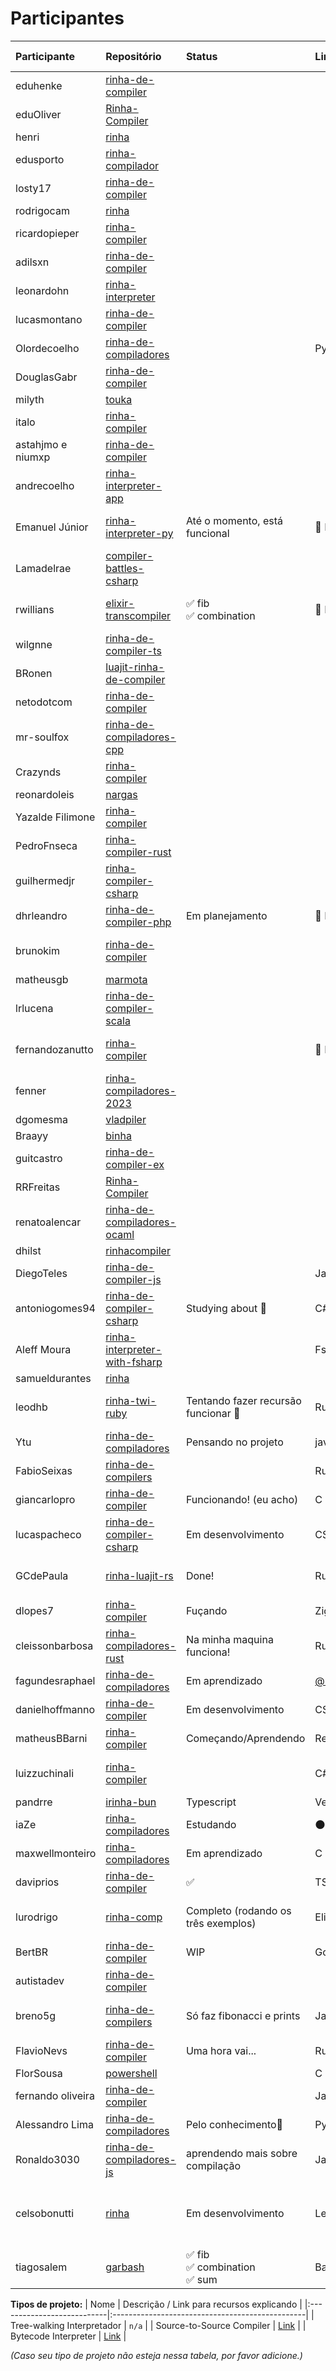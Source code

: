 # Participantes

<!--
    FontAwesome logos

    FontAwesome on GitHub flavored markdown: https://stackoverflow.com/a/62579225/946814
    -- De acordo com essa resposta, não é possível adicionar style no Markdown do GitHub.
    
    How to add FontAwesome icons in Github Markdown: https://stackoverflow.com/a/63914025/946814
    -- Sugere usar os ícones do FontAwesome hosteados no próprio Github abaixo.

    GitHub: https://raw.githubusercontent.com/FortAwesome/Font-Awesome/6.x/svgs/brands/square-github.svg
    LinkedIn: https://raw.githubusercontent.com/FortAwesome/Font-Awesome/6.x/svgs/brands/square-linkedin.svg
    Instagram: https://raw.githubusercontent.com/FortAwesome/Font-Awesome/6.x/svgs/brands/square-instagram.svg
    Twitter: https://raw.githubusercontent.com/FortAwesome/Font-Awesome/6.x/svgs/brands/square-twitter.svg
    X/Twitter: https://raw.githubusercontent.com/FortAwesome/Font-Awesome/6.x/svgs/brands/square-x-twitter.svg
    Mastodon: https://raw.githubusercontent.com/FortAwesome/Font-Awesome/6.x/svgs/brands/mastodon.svg
    YouTube: https://raw.githubusercontent.com/FortAwesome/Font-Awesome/6.x/svgs/brands/square-youtube.svg
-->

| Participante | Repositório | Status | Linguagem | Tipo do projeto | Redes sociais |
|:-------------|:------------|:-------|:----------|:---------------:|:-------------:|
| eduhenke | [rinha-de-compiler](https://github.com/eduhenke/rinha-de-compiler) | | | | |
| eduOliver | [Rinha-Compiler](https://github.com/Edu0liver/Rinha-Compiler) | | | | |
| henri | [rinha](https://github.com/hnrbs/rinha) | | | | |
| edusporto | [rinha-compilador](https://github.com/edusporto/rinha-compilador) | | | | |
| losty17 | [rinha-de-compiler](https://github.com/Losty17/rinha-de-compiler) | | | | |
| rodrigocam | [rinha](https://github.com/rodrigocam/rinha) | | | | |
| ricardopieper | [rinha-compiler](https://github.com/ricardopieper/rinha-compiler) | | | | |
| adilsxn | [rinha-de-compiler](https://github.com/adilsxn/rinha-de-compiler) | | | | |
| leonardohn | [rinha-interpreter](https://github.com/leonardohn/rinha-interpreter) | | | | |
| lucasmontano | [rinha-de-compiler](https://github.com/lucasmontano/rinha-de-compiler) | | | | |
| Olordecoelho | [rinha-de-compiladores](https://github.com/olordecoelho/rinha-de-compiladores) | | Python | | [Twitter](https://twitter.com/olordecoelho) [Instagram](https://instagram.com/olordecoelho)|
| DouglasGabr | [rinha-de-compiler](https://github.com/DouglasGabr/rinha-de-compiler) | | | | |
| milyth | [touka](https://github.com/milyth/touka) | | | | |
| italo | [rinha-compiler](https://github.com/ZyllDev/rinha-compiler) | | | | |
| astahjmo e niumxp | [rinha-de-compiler](https://github.com/astahjmo/rinha-de-compiler) | | | | |
| andrecoelho | [rinha-interpreter-app](https://github.com/andrecoelhoa/rinha-interpreter-app) | | | | |
| Emanuel Júnior | [rinha-interpreter-py](https://github.com/VetusScientia/rinha-interpreter-py) | Até o momento, está funcional | 🐍 Python | Tree-walking interpreter | [My Links](https://allmylinks.com/vetusscientia) |
| Lamadelrae | [compiler-battles-csharp](https://github.com/Lamadelrae/compiler-battles-csharp) | | | | |
| rwillians | [elixir-transcompiler](https://github.com/rwillians/rinha-de-compilers--elixir-transcompiler) | ✅ fib <br/> ✅ combination | 🔮 Elixir | Source-to-Source Compiler | 𝕏 [@rwillians_](https://twitter.com/rwillians_) |
| wilgnne | [rinha-de-compiler-ts](https://github.com/wilgnne/rinha-de-compiler-ts) | | | | |
| BRonen | [luajit-rinha-de-compiler](https://github.com/BRonen/luajit-rinha-de-compiler) | | | | |
| netodotcom | [rinha-de-compiler](https://github.com/netodotcom/rinha-de-compiler) | | | | |
| mr-soulfox | [rinha-de-compiladores-cpp](https://github.com/mr-soulfox/rinha-de-compiladores-cpp) | | | | |
| Crazynds | [rinha-compiler](https://github.com/crazynds/rinha-compiler) | | | | |
| reonardoleis | [nargas](https://github.com/reonardoleis/nargas) | | | | |
| Yazalde Filimone | [rinha-compiler](https://github.com/yazaldefilimonepinto/rinha-compiler) | | | | |
| PedroFnseca | [rinha-compiler-rust](https://github.com/PedroFnseca/rinha-compiler-rust) | | | | |
| guilhermedjr | [rinha-compiler-csharp](https://github.com/guilhermedjr/rinha-compiler-csharp) | | | | |
| dhrleandro | [rinha-de-compiler-php](https://github.com/dhrleandro/rinha-de-compiler-php) | Em planejamento | 🐘 PHP | Bytecode Interpreter | [leandrodaher.com](https://leandrodaher.com) |
| brunokim | [rinha-de-compiler](https://github.com/brunokim/rinha-de-compiler) | | | Tree-walking interpreter | <a href="https://mastodon.social/@bkim"><img alt="Mastodon" src="https://raw.githubusercontent.com/FortAwesome/Font-Awesome/6.x/svgs/brands/mastodon.svg" width="25" height="25"></a> <a href="https://twitter.com/brunokim_mc"><img alt="Twitter" src="https://raw.githubusercontent.com/FortAwesome/Font-Awesome/6.x/svgs/brands/square-twitter.svg" width="25" height="25"></a> |
| matheusgb | [marmota](https://github.com/matheusgb/marmota) | | | | |
| lrlucena | [rinha-de-compiler-scala](https://github.com/lrlucena/rinha-de-compiler-scala) | | | | |
| fernandozanutto | [rinha-compiler](https://github.com/fernandozanutto/rinha-compiler) |  | 🐍 Python | Tree-walking Interpreter | [Twitter](https://twitter.com/_zanutto) |
| fenner | [rinha-compiladores-2023](https://github.com/alexandrofenner/rinha-compiladores-2023) | | | | |
| dgomesma | [vladpiler](https://github.com/dgomesma/vladpiler) | | | | |
| Braayy | [binha](https://github.com/Braayy/binha) | | | | |
| guitcastro | [rinha-de-compiler-ex](https://github.com/guitcastro/rinha-de-compiler-ex) | | | | |
| RRFreitas | [Rinha-Compiler](https://github.com/RRFreitas/Rinha-Compiler) | | | | |
| renatoalencar | [rinha-de-compiladores-ocaml](https://github.com/renatoalencar/rinha-de-compiladores-ocaml) | | | | |
| dhilst | [rinhacompiler](https://github.com/dhilst/rinhacompiler) | | | | |
| DiegoTeles | [rinha-de-compiler-js](https://github.com/DiegoTeles/rinha-de-compiler-js) | | JavaScript | | [My Links](https://allmylinks.com/unicorncoder)|
| antoniogomes94 | [rinha-de-compiler-csharp](https://github.com/antoniogomes94/rinha-de-compiler-csharp) | Studying about :zany_face: | C# | | 𝕏 [@antoniogomes_io](https://twitter.com/antoniogomes_io) |
| Aleff Moura | [rinha-interpreter-with-fsharp](https://github.com/aleffmoura/rinha-interpreter-with-fsharp) | | Fsharp | | [My Links](https://allmylinks.com/aleffmds)|
| samueldurantes | [rinha](https://github.com/samueldurantes/rinha) | | |
| leodhb | [rinha-twi-ruby](https://github.com/leodhb/rinha-twi-ruby) | Tentando fazer recursão funcionar 🙂 | Ruby | Tree-walking Interpreter | [Twitter](https://twitter.com/leodsu) |
| Ytu | [rinha-de-compiladores](https://github.com/eletroswing/rinha-de-compiler) | Pensando no projeto | javascript | | |
| FabioSeixas | [rinha-de-compilers](https://github.com/FabioSeixas/rinha-de-compiler) |  | Rust | | |
| giancarlopro | [rinha-de-compiler](https://github.com/giancarlopro/rinha-de-compiler) | Funcionando! (eu acho) | C || [@giancarlo_py](https://twitter.com/giancarlo_py) |
| lucaspacheco | [rinha-de-compiler-csharp](https://github.com/lucaspsilveira/rinha-de-compiler-csharp) | Em desenvolvimento | CSharp || [@lucaspsilveiras](https://twitter.com/lucaspsilveiras) |
| GCdePaula | [rinha-luajit-rs](https://github.com/GCdePaula/rinha-luajit-rs) | Done! | Rust | Source-to-Source Compiler | [Twitter](https://twitter.com/GCdePaula_) [Webpage](https://www.gcdepaula.com) |
| dlopes7 | [rinha-compiler](https://github.com/dlopes7/rinha-compilers) | Fuçando | Zig |||
| cleissonbarbosa | [rinha-compiladores-rust](https://github.com/cleissonbarbosa/rinha-compiladores-rust) | Na minha maquina funciona! | Rust | Tree-walking Interpretador | [@cleissonbarbosa](https://www.instagram.com/cleissonbarbosa) |
| fagundesraphael | [rinha-de-compiladores](https://github.com/fagundesraphael/rinha-de-compiladores) | Em aprendizado | [@nuncaestou](https://twitter.com/nuncaestou) |
| danielhoffmanno  | [rinha-de-compiler](https://github.com/danielhoffmanno/rinha-de-compiler) | Em desenvolvimento | CSharp || [@Linkedin](https://www.linkedin.com/in/daniel-hoffmann-bonicio/)|
| matheusBBarni | [rinha-compiler](https://github.com/MatheusBBarni/rinha-compiler) | Começando/Aprendendo | Rescript | | [@matheusBBarni](https://twitter.com/matheusBBarni) |
| luizzuchinali | [rinha-compiler](https://github.com/luizzuchinali/rinha-compiler) | | C# | Tree-walking Interpreter | [LinkedIn](https://www.linkedin.com/in/l-zuchinali/) |
| pandrre | [irinha-bun](https://github.com/pandrRe/irinha-bun) | Typescript | Very dumb | [@pandrre](https://twitter.com/pandrre) | |
| iaZe | [rinha-compiladores](https://github.com/iaZe/rinha-compiladores) | Estudando | 🌑 Lua | | [Twitter](https://twitter.com/nieltvrs) [Instagram](https://www.instagram.com/nieltvrs/)
| maxwellmonteiro | [rinha-compiladores](https://github.com/maxwellmonteiro/rinha-compiladores) | Em aprendizado | C | | |
| daviprios | [rinha-de-compiler](https://github.com/daviprios/rinha-de-compiler) | ✅ | TS (bun) | Tree-walk Interpreter | |
| lurodrigo | [rinha-comp](https://github.com/lurodrigo/rinha_comp) | Completo (rodando os três exemplos) | Elixir | Source-to-Source Compiler | [@metapraxe](https://twitter.com/metapraxe)
| BertBR | [rinha-de-compiler](https://github.com/BertBR/rinha-de-compiler) | WIP | Golang | Source-to-Source | [Reach me!](https://github.com/BertBR)
| autistadev | [rinha-de-compiler](https://github.com/autistadev/rinha-de-compiler) | | | | |
| breno5g | [rinha-de-compilers](https://github.com/breno5g/rinha-de-compilers) | Só faz fibonacci e prints | Javascript | Tree-walking Interpreter | [@breno5g](https://github.com/breno5g) |
| FlavioNevs | [rinha-de-compiler](https://github.com/FlavioNevs/rinha-de-compiler) | Uma hora vai... | Rust | | [@nevs.dev](https://www.instagram.com/nevs.dev/) |
| FlorSousa | [powershell](https://github.com/FlorSousa/powershell) | | C |
| fernando oliveira | [rinha-de-compiler](https://github.com/brouklins/rinha-de-compiler) | | Java | | |
| Alessandro Lima | [rinha-de-compiladores](https://github.com/alexZ7000/rinha-de-compiladores) | Pelo conhecimento🧠 |Python🐍  |  | [@ale_lima_filho](https://www.instagram.com/ale_lima_filho/) |
| Ronaldo3030 | [rinha-de-compiladores-js](https://github.com/Ronaldo3030/rinha-de-compiler-js) | aprendendo mais sobre compilação | Javascript | | [@Juninhojucasido](https://twitter.com/Juninhojucasido) |
| celsobonutti | [rinha](https://github.com/celsobonutti/rinha) | Em desenvolvimento | Lean 4 | Source-to-Source Compiler (target: Racket) | [@celsobonutti](twitter.com/celsobonutti)
| tiagosalem | [garbash](https://github.com/tiagosh/garbash) | ✅ fib <br/> ✅ combination <br/> ✅ sum | Bash | Interpreter | 𝕏 [@tiagosh](https://twitter.com/tiagosh) ▶️[@tiagosalem](https://www.youtube.com/TiagoSalem) |

**Tipos de projeto:**
| Nome                       | Descrição / Link para recursos explicando       |
|:---------------------------|:------------------------------------------------|
| Tree-walking Interpretador | `n/a` |
| Source-to-Source Compiler  | [Link](https://en.wikipedia.org/wiki/Source-to-source_compiler) |
| Bytecode Interpreter       | [Link](https://rust-hosted-langs.github.io/book/chapter-interp-bytecode.html) |

_(Caso seu tipo de projeto não esteja nessa tabela, por favor adicione.)_
